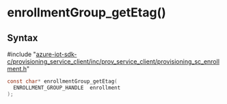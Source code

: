 # enrollmentGroup_getEtag()

## Syntax

\#include "[azure-iot-sdk-c/provisioning_service_client/inc/prov_service_client/provisioning_sc_enrollment.h](../iot-c-ref-provisioning-sc-enrollment-h.md)"  
```C
const char* enrollmentGroup_getEtag(
  ENROLLMENT_GROUP_HANDLE  enrollment
);
```


